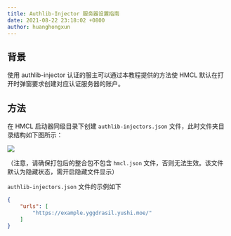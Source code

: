 ```yaml
---
title: Authlib-Injector 服务器设置指南
date: 2021-08-22 23:18:02 +0800
author: huanghongxun
---
```


## 背景

使用 authlib-injector 认证的服主可以通过本教程提供的方法使 HMCL 默认在打开时弹窗要求创建对应认证服务器的账户。

## 方法

在 HMCL 启动器同级目录下创建 `authlib-injectors.json` 文件，此时文件夹目录结构如下图所示：

![][~/assets/docs/authlib-injector/image]

（注意，请确保打包后的整合包不包含 `hmcl.json` 文件，否则无法生效。该文件默认为隐藏状态，需开启隐藏文件显示） 

`authlib-injectors.json` 文件的示例如下

```json
{
    "urls": [
        "https://example.yggdrasil.yushi.moe/"
    ]
}
```

<!--{% comment %}-->
[~/assets/docs/authlib-injector/image]: /assets/img/docs/authlib-injector/image.png
<!--{% endcomment %}--{{'>'}}
[~/assets/docs/authlib-injector/image]: {% link /assets/img/docs/authlib-injector/image.png %}
<!---->
